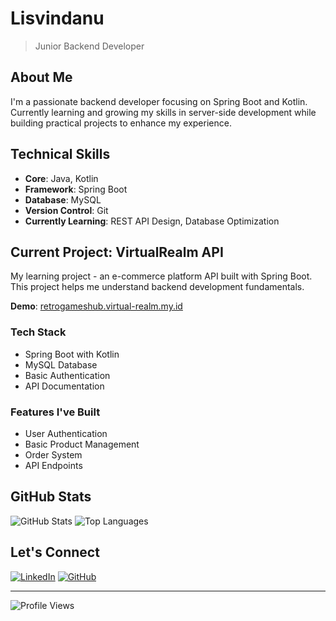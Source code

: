 # Lisvindanu
> Junior Backend Developer

## About Me
I'm a passionate backend developer focusing on Spring Boot and Kotlin. Currently learning and growing my skills in server-side development while building practical projects to enhance my experience.

## Technical Skills
- **Core**: Java, Kotlin
- **Framework**: Spring Boot
- **Database**: MySQL
- **Version Control**: Git
- **Currently Learning**: REST API Design, Database Optimization

## Current Project: VirtualRealm API
My learning project - an e-commerce platform API built with Spring Boot. This project helps me understand backend development fundamentals.

**Demo**: [retrogameshub.virtual-realm.my.id](https://retrogameshub.virtual-realm.my.id/)

### Tech Stack
- Spring Boot with Kotlin
- MySQL Database
- Basic Authentication
- API Documentation

### Features I've Built
- User Authentication
- Basic Product Management
- Order System
- API Endpoints

## GitHub Stats
![GitHub Stats](https://github-readme-stats.vercel.app/api?username=Lisvindanu&show_icons=true&theme=dark)
![Top Languages](https://github-readme-stats.vercel.app/api/top-langs/?username=Lisvindanu&layout=compact&theme=dark)

## Let's Connect
[![LinkedIn](https://img.shields.io/badge/LinkedIn-0077B5?style=flat&logo=linkedin)](https://linkedin.com/in/Lisvindanu)
[![GitHub](https://img.shields.io/badge/GitHub-100000?style=flat&logo=github)](https://github.com/Lisvindanu)

---
![Profile Views](https://komarev.com/ghpvc/?username=Lisvindanu&color=blue&style=flat)
